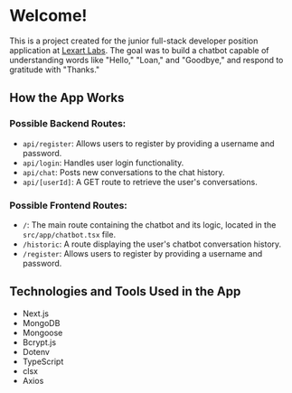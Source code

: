 # Welcome!

This is a project created for the junior full-stack developer position application at [Lexart Labs](https://lexartlabs.com/). The goal was to build a chatbot capable of understanding words like "Hello," "Loan," and "Goodbye," and respond to gratitude with "Thanks."

## How the App Works

### Possible Backend Routes:

- `api/register`: Allows users to register by providing a username and password.
- `api/login`: Handles user login functionality.
- `api/chat`: Posts new conversations to the chat history.
- `api/[userId]`: A GET route to retrieve the user's conversations.

### Possible Frontend Routes:

- `/`: The main route containing the chatbot and its logic, located in the `src/app/chatbot.tsx` file.
- `/historic`: A route displaying the user's chatbot conversation history.
- `/register`: Allows users to register by providing a username and password.

## Technologies and Tools Used in the App

- Next.js
- MongoDB
- Mongoose
- Bcrypt.js
- Dotenv
- TypeScript
- clsx
- Axios
